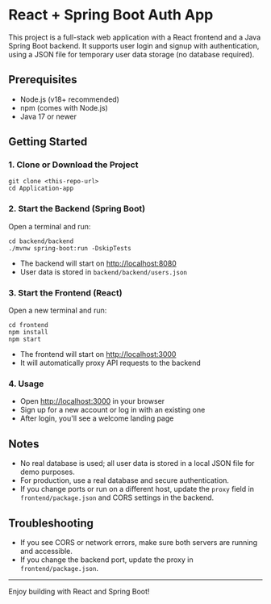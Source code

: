 # React + Spring Boot Auth App

This project is a full-stack web application with a React frontend and a Java Spring Boot backend. It supports user login and signup with authentication, using a JSON file for temporary user data storage (no database required).

## Prerequisites
- Node.js (v18+ recommended)
- npm (comes with Node.js)
- Java 17 or newer

## Getting Started

### 1. Clone or Download the Project

```
git clone <this-repo-url>
cd Application-app
```

### 2. Start the Backend (Spring Boot)

Open a terminal and run:

```
cd backend/backend
./mvnw spring-boot:run -DskipTests
```

- The backend will start on [http://localhost:8080](http://localhost:8080)
- User data is stored in `backend/backend/users.json`

### 3. Start the Frontend (React)

Open a new terminal and run:

```
cd frontend
npm install
npm start
```

- The frontend will start on [http://localhost:3000](http://localhost:3000)
- It will automatically proxy API requests to the backend

### 4. Usage
- Open [http://localhost:3000](http://localhost:3000) in your browser
- Sign up for a new account or log in with an existing one
- After login, you'll see a welcome landing page

## Notes
- No real database is used; all user data is stored in a local JSON file for demo purposes.
- For production, use a real database and secure authentication.
- If you change ports or run on a different host, update the `proxy` field in `frontend/package.json` and CORS settings in the backend.

## Troubleshooting
- If you see CORS or network errors, make sure both servers are running and accessible.
- If you change the backend port, update the proxy in `frontend/package.json`.

---

Enjoy building with React and Spring Boot!
